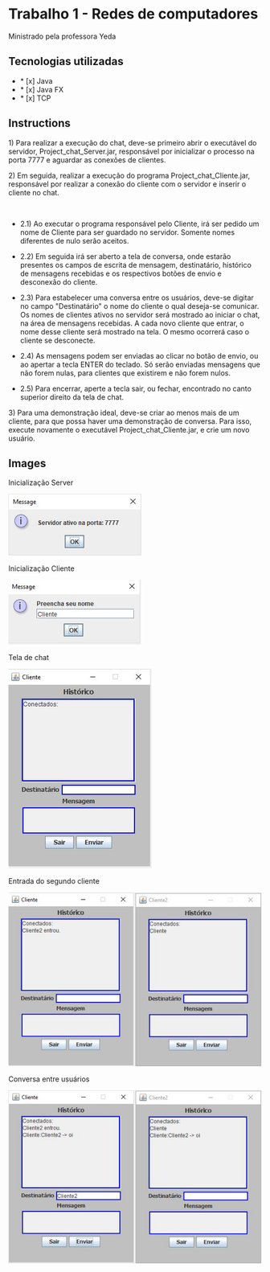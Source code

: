 # Trabalho 1 - Redes de computadores
<p>Ministrado pela professora Yeda</p>

## Tecnologias utilizadas
<ul>
	<li>* [x] Java </li>
	<li>* [x] Java FX </li>
	<li>* [x] TCP</li>
</ul>

## Instructions

<p>1) Para realizar a execução do chat, deve-se primeiro
abrir o executável do servidor, Project_chat_Server.jar,
responsável por inicializar o processo na porta 7777
e aguardar as conexões de clientes.</p>

<p>2) Em seguida, realizar a execução do programa
Project_chat_Cliente.jar, responsável por realizar a conexão
do cliente com o servidor e inserir o cliente no chat.</p><br>
<ul>
	<li><p>2.1) Ao executar o programa responsável pelo
	Cliente, irá ser pedido um nome de Cliente para
	ser guardado no servidor. Somente nomes diferentes
	de nulo serão aceitos.</p></li>
	<li><p>2.2) Em seguida irá ser aberto a tela de conversa,
	onde estarão presentes os campos de escrita de 
	mensagem, destinatário, histórico de mensagens 
	recebidas e os respectivos botões de envio e desconexão
	do cliente.</p></li>
	<li><p>2.3) Para estabelecer uma conversa entre os usuários,
	deve-se digitar no campo "Destinatário" o nome do
	cliente o qual deseja-se comunicar. Os nomes de clientes
	ativos no servidor será mostrado ao iniciar o chat,
	na área de mensagens recebidas. A cada novo cliente
	que entrar, o nome desse cliente será mostrado na tela.
	O mesmo ocorrerá caso o cliente se desconecte.</p></li>
	<li><p>2.4) As mensagens podem ser enviadas ao clicar no botão
	de envio, ou ao apertar a tecla ENTER do teclado. Só
	serão enviadas mensagens que não forem nulas, para clientes
	que existirem e não forem nulos.</p></li>
	<li><p>2.5) Para encerrar, aperte a tecla sair, ou fechar,
	encontrado no canto superior direito da tela de chat.</p></li>
</ul>

<p>3) Para uma demonstração ideal, deve-se criar ao menos mais
de um cliente, para que possa haver uma demonstração de
conversa. Para isso, execute novamente o executável 
Project_chat_Cliente.jar, e crie um novo usuário.</p>

## Images

<p>Inicialização Server</p>
<img src="https://github.com/HugoMori/Faculdade/blob/main/Redes/Project_Chat/ServerIni.JPG"/>

<p>Inicialização Cliente</p>
<img src="https://github.com/HugoMori/Faculdade/blob/main/Redes/Project_Chat/ClienteIni.JPG"/>

<p>Tela de chat</p>
<img src="https://github.com/HugoMori/Faculdade/blob/main/Redes/Project_Chat/ClienteChat1.JPG"/>

<p>Entrada do segundo cliente</p>
<img src="https://github.com/HugoMori/Faculdade/blob/main/Redes/Project_Chat/ClienteChat2.JPG"/>

<p>Conversa entre usuários</p>
<img src="https://github.com/HugoMori/Faculdade/blob/main/Redes/Project_Chat/ClienteChat3.JPG"/>
